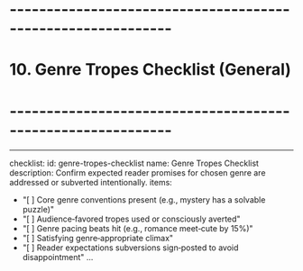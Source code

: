 <!-- Powered by XIAOMA™ Core -->

# ------------------------------------------------------------

# 10. Genre Tropes Checklist (General)

# ------------------------------------------------------------

---

checklist:
id: genre-tropes-checklist
name: Genre Tropes Checklist
description: Confirm expected reader promises for chosen genre are addressed or subverted intentionally.
items:

- "[ ] Core genre conventions present (e.g., mystery has a solvable puzzle)"
- "[ ] Audience‑favored tropes used or consciously averted"
- "[ ] Genre pacing beats hit (e.g., romance meet‑cute by 15%)"
- "[ ] Satisfying genre‑appropriate climax"
- "[ ] Reader expectations subversions sign‑posted to avoid disappointment"
  ...

